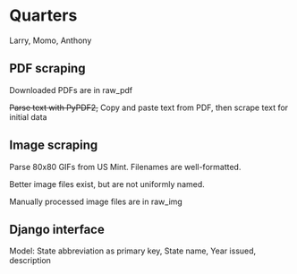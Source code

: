 # Quarters #

Larry, Momo, Anthony

## PDF scraping ##

Downloaded PDFs are in raw_pdf

<strike>Parse text with PyPDF2,</strike> Copy and paste text from PDF, then scrape text for initial data

## Image scraping ##

Parse 80x80 GIFs from US Mint. Filenames are well-formatted.

Better image files exist, but are not uniformly named.

Manually processed image files are in raw_img

## Django interface ##

Model: State abbreviation as primary key, State name, Year issued, description
